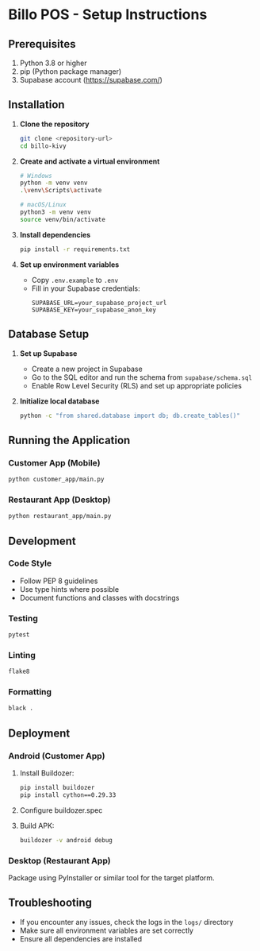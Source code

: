 # Billo POS - Setup Instructions

## Prerequisites

1. Python 3.8 or higher
2. pip (Python package manager)
3. Supabase account (https://supabase.com/)

## Installation

1. **Clone the repository**
   ```bash
   git clone <repository-url>
   cd billo-kivy
   ```

2. **Create and activate a virtual environment**
   ```bash
   # Windows
   python -m venv venv
   .\venv\Scripts\activate
   
   # macOS/Linux
   python3 -m venv venv
   source venv/bin/activate
   ```

3. **Install dependencies**
   ```bash
   pip install -r requirements.txt
   ```

4. **Set up environment variables**
   - Copy `.env.example` to `.env`
   - Fill in your Supabase credentials:
     ```
     SUPABASE_URL=your_supabase_project_url
     SUPABASE_KEY=your_supabase_anon_key
     ```

## Database Setup

1. **Set up Supabase**
   - Create a new project in Supabase
   - Go to the SQL editor and run the schema from `supabase/schema.sql`
   - Enable Row Level Security (RLS) and set up appropriate policies

2. **Initialize local database**
   ```bash
   python -c "from shared.database import db; db.create_tables()"
   ```

## Running the Application

### Customer App (Mobile)
```bash
python customer_app/main.py
```

### Restaurant App (Desktop)
```bash
python restaurant_app/main.py
```

## Development

### Code Style
- Follow PEP 8 guidelines
- Use type hints where possible
- Document functions and classes with docstrings

### Testing
```bash
pytest
```

### Linting
```bash
flake8
```

### Formatting
```bash
black .
```

## Deployment

### Android (Customer App)
1. Install Buildozer:
   ```bash
   pip install buildozer
   pip install cython==0.29.33
   ```

2. Configure buildozer.spec

3. Build APK:
   ```bash
   buildozer -v android debug
   ```

### Desktop (Restaurant App)
Package using PyInstaller or similar tool for the target platform.

## Troubleshooting

- If you encounter any issues, check the logs in the `logs/` directory
- Make sure all environment variables are set correctly
- Ensure all dependencies are installed
